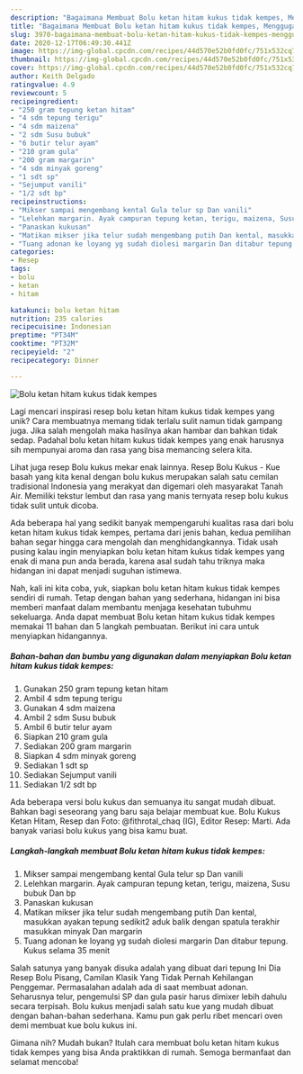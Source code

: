 ```yaml
---
description: "Bagaimana Membuat Bolu ketan hitam kukus tidak kempes, Menggugah Selera"
title: "Bagaimana Membuat Bolu ketan hitam kukus tidak kempes, Menggugah Selera"
slug: 3970-bagaimana-membuat-bolu-ketan-hitam-kukus-tidak-kempes-menggugah-selera
date: 2020-12-17T06:49:30.441Z
image: https://img-global.cpcdn.com/recipes/44d570e52b0fd0fc/751x532cq70/bolu-ketan-hitam-kukus-tidak-kempes-foto-resep-utama.jpg
thumbnail: https://img-global.cpcdn.com/recipes/44d570e52b0fd0fc/751x532cq70/bolu-ketan-hitam-kukus-tidak-kempes-foto-resep-utama.jpg
cover: https://img-global.cpcdn.com/recipes/44d570e52b0fd0fc/751x532cq70/bolu-ketan-hitam-kukus-tidak-kempes-foto-resep-utama.jpg
author: Keith Delgado
ratingvalue: 4.9
reviewcount: 5
recipeingredient:
- "250 gram tepung ketan hitam"
- "4 sdm tepung terigu"
- "4 sdm maizena"
- "2 sdm Susu bubuk"
- "6 butir telur ayam"
- "210 gram gula"
- "200 gram margarin"
- "4 sdm minyak goreng"
- "1 sdt sp"
- "Sejumput vanili"
- "1/2 sdt bp"
recipeinstructions:
- "Mikser sampai mengembang kental Gula telur sp Dan vanili"
- "Lelehkan margarin. Ayak campuran tepung ketan, terigu, maizena, Susu bubuk Dan bp"
- "Panaskan kukusan"
- "Matikan mikser jika telur sudah mengembang putih Dan kental, masukkan ayakan tepung sedikit2 aduk balik dengan spatula terakhir masukkan minyak Dan margarin"
- "Tuang adonan ke loyang yg sudah diolesi margarin Dan ditabur tepung. Kukus selama 35 menit"
categories:
- Resep
tags:
- bolu
- ketan
- hitam

katakunci: bolu ketan hitam 
nutrition: 235 calories
recipecuisine: Indonesian
preptime: "PT34M"
cooktime: "PT32M"
recipeyield: "2"
recipecategory: Dinner

---
```



![Bolu ketan hitam kukus tidak kempes](https://img-global.cpcdn.com/recipes/44d570e52b0fd0fc/751x532cq70/bolu-ketan-hitam-kukus-tidak-kempes-foto-resep-utama.jpg)

Lagi mencari inspirasi resep bolu ketan hitam kukus tidak kempes yang unik? Cara membuatnya memang tidak terlalu sulit namun tidak gampang juga. Jika salah mengolah maka hasilnya akan hambar dan bahkan tidak sedap. Padahal bolu ketan hitam kukus tidak kempes yang enak harusnya sih mempunyai aroma dan rasa yang bisa memancing selera kita.

Lihat juga resep Bolu kukus mekar enak lainnya. Resep Bolu Kukus - Kue basah yang kita kenal dengan bolu kukus merupakan salah satu cemilan tradisional Indonesia yang merakyat dan digemari oleh masyarakat Tanah Air. Memiliki tekstur lembut dan rasa yang manis ternyata resep bolu kukus tidak sulit untuk dicoba.

Ada beberapa hal yang sedikit banyak mempengaruhi kualitas rasa dari bolu ketan hitam kukus tidak kempes, pertama dari jenis bahan, kedua pemilihan bahan segar hingga cara mengolah dan menghidangkannya. Tidak usah pusing kalau ingin menyiapkan bolu ketan hitam kukus tidak kempes yang enak di mana pun anda berada, karena asal sudah tahu triknya maka hidangan ini dapat menjadi suguhan istimewa.


Nah, kali ini kita coba, yuk, siapkan bolu ketan hitam kukus tidak kempes sendiri di rumah. Tetap dengan bahan yang sederhana, hidangan ini bisa memberi manfaat dalam membantu menjaga kesehatan tubuhmu sekeluarga. Anda dapat membuat Bolu ketan hitam kukus tidak kempes memakai 11 bahan dan 5 langkah pembuatan. Berikut ini cara untuk menyiapkan hidangannya.

<!--inarticleads1-->

##### Bahan-bahan dan bumbu yang digunakan dalam menyiapkan Bolu ketan hitam kukus tidak kempes:

1. Gunakan 250 gram tepung ketan hitam
1. Ambil 4 sdm tepung terigu
1. Gunakan 4 sdm maizena
1. Ambil 2 sdm Susu bubuk
1. Ambil 6 butir telur ayam
1. Siapkan 210 gram gula
1. Sediakan 200 gram margarin
1. Siapkan 4 sdm minyak goreng
1. Sediakan 1 sdt sp
1. Sediakan Sejumput vanili
1. Sediakan 1/2 sdt bp


Ada beberapa versi bolu kukus dan semuanya itu sangat mudah dibuat. Bahkan bagi seseorang yang baru saja belajar membuat kue. Bolu Kukus Ketan Hitam, Resep dan Foto: @fithrotal_chaq (IG), Editor Resep: Marti. Ada banyak variasi bolu kukus yang bisa kamu buat. 

<!--inarticleads2-->

##### Langkah-langkah membuat Bolu ketan hitam kukus tidak kempes:

1. Mikser sampai mengembang kental Gula telur sp Dan vanili
1. Lelehkan margarin. Ayak campuran tepung ketan, terigu, maizena, Susu bubuk Dan bp
1. Panaskan kukusan
1. Matikan mikser jika telur sudah mengembang putih Dan kental, masukkan ayakan tepung sedikit2 aduk balik dengan spatula terakhir masukkan minyak Dan margarin
1. Tuang adonan ke loyang yg sudah diolesi margarin Dan ditabur tepung. Kukus selama 35 menit


Salah satunya yang banyak disuka adalah yang dibuat dari tepung Ini Dia Resep Bolu Pisang, Camilan Klasik Yang Tidak Pernah Kehilangan Penggemar. Permasalahan adalah ada di saat membuat adonan. Seharusnya telur, pengemulsi SP dan gula pasir harus dimixer lebih dahulu secara terpisah. Bolu kukus menjadi salah satu kue yang mudah dibuat dengan bahan-bahan sederhana. Kamu pun gak perlu ribet mencari oven demi membuat kue bolu kukus ini. 

Gimana nih? Mudah bukan? Itulah cara membuat bolu ketan hitam kukus tidak kempes yang bisa Anda praktikkan di rumah. Semoga bermanfaat dan selamat mencoba!
